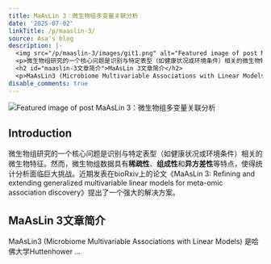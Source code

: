 ```yaml
---
title: MaAsLin 3：微生物组多变量关联分析
date: '2025-07-02'
linkTitle: /p/maaslin-3/
source: Asa's blog
description: |-
  <img src="/p/maaslin-3/images/git1.png" alt="Featured image of post MaAsLin 3：微生物组多变量关联分析" /><h2 id="introduction">Introduction</h2>
  <p>微生物组研究的一个核心问题是识别与特定表型（如健康状况或环境条件）相关的微生物特征。然而，微生物组数据具有<strong>稀疏性</strong>、<strong>组成性</strong>和<strong>异方差性</strong>等特点，使得统计分析面临巨大挑战。近期发表在bioRxiv上的论文《MaAsLin 3: Refining and extending generalized multivariable linear models for meta-omic association discovery》提出了一个强大的解决方案。</p>
  <h2 id="maaslin-3文章简介">MaAsLin 3文章简介</h2>
  <p>MaAsLin3 (Microbiome Multivariable Associations with Linear Models) 是哈佛大学Huttenhower ...
disable_comments: true
---
```

<img src="/p/maaslin-3/images/git1.png" alt="Featured image of post MaAsLin 3：微生物组多变量关联分析" /><h2 id="introduction">Introduction</h2>
<p>微生物组研究的一个核心问题是识别与特定表型（如健康状况或环境条件）相关的微生物特征。然而，微生物组数据具有<strong>稀疏性</strong>、<strong>组成性</strong>和<strong>异方差性</strong>等特点，使得统计分析面临巨大挑战。近期发表在bioRxiv上的论文《MaAsLin 3: Refining and extending generalized multivariable linear models for meta-omic association discovery》提出了一个强大的解决方案。</p>
<h2 id="maaslin-3文章简介">MaAsLin 3文章简介</h2>
<p>MaAsLin3 (Microbiome Multivariable Associations with Linear Models) 是哈佛大学Huttenhower ...